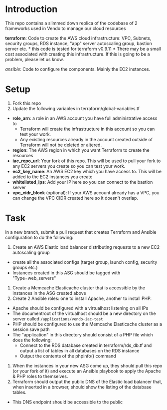 # Introduction
This repo contains a slimmed down replica of the codebase of 2 frameworks used in Vendo to manage our cloud resources

**terraform**: Code to create the AWS cloud infrastructure: VPC, Subnets, security groups, RDS instance, "app" server autoscaling group, bastion server etc.
    * this code is tested for terraform v0.9.11
    * There may be a small cost associated with creating this infrastructure. If this is going to be a problem, please let us know.

*ansible*: Code to configure the components. Mainly the EC2 instances.

# Setup
1. Fork this repo
1. Update the following variables in terraform/global-variables.tf
  * **role_arn**: a role in an AWS account you have full administrative access to
    - Terraform will create the infrastructure in this account so you can test your work.
    - Any existing resources already in the account created outside of Terraform will not be deleted or altered.
  * **region**: The AWS region in which you want Terraform to create the resources
  * **iac_repo_url**: Your fork of this repo. This will be used to pull your fork to any EC2 servers you create so you can test your work.
  * **ec2_key_name**: An AWS EC2 key which you have access to. This will be added to the EC2 instances you create
  * **whitelisted_ips**: Add your IP here so you can connect to the bastion server
  * **vpc_cidr_block** (optional): If your AWS account already has a VPC, you can change the VPC CIDR created here so it doesn't overlap.

# Task
In a new branch, submit a pull request that creates Terraform and Ansible configuration to do the following:
1. Create an AWS Elastic load balancer distributing requests to a new EC2 autoscaling group
  * create all the associated configs (target group, launch config, security groups etc.)
  * Instances created in this ASG should be tagged with "Type=web_servers"
1. Create a Memcache Elasticache cluster that is accessible by the instances in the ASG created above
1. Create 2 Ansible roles: one to install Apache, another to install PHP.
  * Apache should be configured with a virtualhost listening on all IPs
  * The documentroot of the virtualhost should be a new directory on the server called `/applications/vendo-iac-test`
  * PHP should be configured to use the Memcache Elasticache cluster as a session save path
  * The "application" in this directory should consist of a PHP file which does the following:
    * Connect to the RDS database created in terraform/rds_db.tf and output a list of tables in all databases on the RDS instance
    * Output the contents of the phpinfo() command
1. When the instances in your new ASG come up, they should pull this repo (or your fork of it) and execute an Ansible playbook to apply the Apache & PHP roles to themselves.
1. Terraform should output the public DNS of the Elastic load balancer that, when inserted in a browser, should show the listing of the database tables.
  * This DNS endpoint should be accessible to the public
